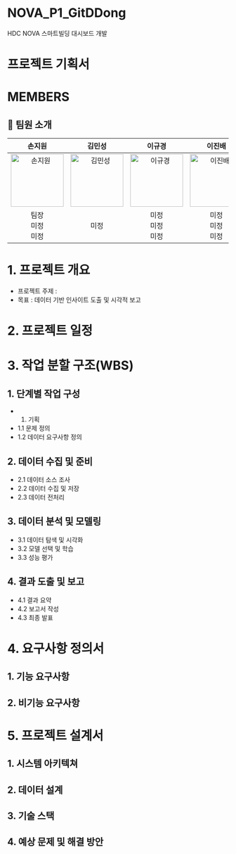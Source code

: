 # NOVA_P1_GitDDong

HDC NOVA 스마트빌딩 대시보드 개발

# 프로젝트 기획서

# MEMBERS
## 📣 팀원 소개

| 손지원 | 김민성 | 이규경 | 이진배 | 현금비 |
|:---:|:---:|:---:|:---:|:---:|
| <img src="./assets/team/park.png" width="120" alt="손지원"/> | <img src="./assets/team/kim.png" width="120" alt="김민성"/> | <img src="./assets/team/shin.png" width="120" alt="이규경"/> | <img src="./assets/team/lee.png" width="120" alt="이진배"/> | <img src="./assets/team/lim.png" width="120" alt="현금비"/> |
| 팀장<br>미정<br>미정 | 미정 | 미정<br>미정<br>미정 | 미정<br>미정<br>미정 | 미정<br>미정<br>미정 | 미정<br>미정 |


# 1. 프로젝트 개요
- 프로젝트 주제 :
- 목표 : 데이터 기반 인사이트 도출 및 시각적 보고

# 2. 프로젝트 일정

# 3. 작업 분할 구조(WBS)
## 1. 단계별 작업 구성
- 1. 기획
- 1.1 문제 정의
- 1.2 데이터 요구사항 정의

## 2. 데이터 수집 및 준비
- 2.1 데이터 소스 조사
- 2.2 데이터 수집 및 저장
- 2.3 데이터 전처리

## 3. 데이터 분석 및 모델링
- 3.1 데이터 탐색 및 시각화
- 3.2 모델 선택 및 학습
- 3.3 성능 평가

## 4. 결과 도출 및 보고
- 4.1 결과 요약
- 4.2 보고서 작성
- 4.3 최종 발표

# 4. 요구사항 정의서
## 1. 기능 요구사항
## 2. 비기능 요구사항

# 5. 프로젝트 설계서
## 1. 시스템 아키텍쳐
## 2. 데이터 설계
## 3. 기술 스택
## 4. 예상 문제 및 해결 방안
